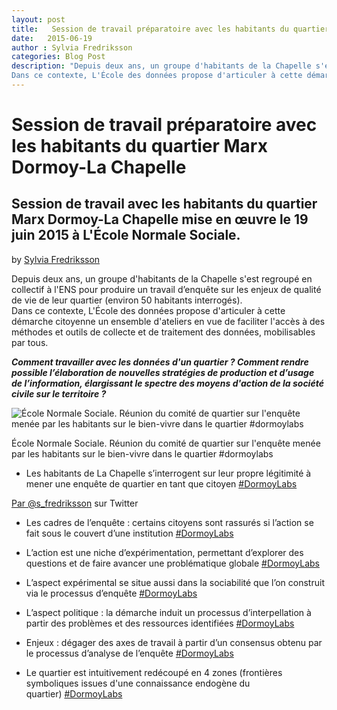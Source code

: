 ```yaml
---
layout: post
title:   Session de travail préparatoire avec les habitants du quartier Marx Dormoy-La Chapelle
date:   2015-06-19
author : Sylvia Fredriksson 
categories: Blog Post
description: "Depuis deux ans, un groupe d'habitants de la Chapelle s'est regroupé en collectif à l'ENS pour produire un travail d’enquête sur les enjeux de qualité de vie de leur quartier (environ 50 habitants interrogés).
Dans ce contexte, L'École des données propose d'articuler à cette démarche citoyenne un ensemble d'ateliers en vue de faciliter l'accès à des méthodes et outils de collecte et de traitement des données, mobilisables par tous."
---
```


# Session de travail préparatoire avec les habitants du quartier Marx Dormoy-La Chapelle

## Session de travail avec les habitants du quartier Marx Dormoy-La Chapelle mise en œuvre le 19 juin 2015 à L'École Normale Sociale.

by [Sylvia Fredriksson](https://storify.com/s_fredriksson/school-of-data-session-preparatoire)

Depuis deux ans, un groupe d'habitants de la Chapelle s'est regroupé en collectif à l'ENS pour produire un travail d’enquête sur les enjeux de qualité de vie de leur quartier (environ 50 habitants interrogés).  
Dans ce contexte, L'École des données propose d'articuler à cette démarche citoyenne un ensemble d'ateliers en vue de faciliter l'accès à des méthodes et outils de collecte et de traitement des données, mobilisables par tous.  
  
_**Comment travailler avec les données d'un quartier ? Comment rendre possible l’élaboration de nouvelles stratégies de production et d’usage de l’information, élargissant le spectre des moyens d'action de la société civile sur le territoire ?**_

  ![École Normale Sociale. Réunion du comité de quartier sur l'enquête menée par les habitants sur le bien-vivre dans le quartier #dormoylabs](https://scontent.cdninstagram.com/hphotos-xfa1/t51.2885-15/e15/11352860_1602050123400435_1928905009_n.jpg)

École Normale Sociale. Réunion du comité de quartier sur l'enquête menée par les habitants sur le bien-vivre dans le quartier #dormoylabs

- Les habitants de La Chapelle s’interrogent sur leur propre légitimité à mener une enquête de quartier en tant que citoyen [#DormoyLabs](https://twitter.com/hashtag/DormoyLabs?src=hash)

[Par @s_fredriksson](https://twitter.com/s_fredriksson/status/611877373244514305) sur Twitter

- Les cadres de l’enquête : certains citoyens sont rassurés si l’action se fait sous le couvert d’une institution [#DormoyLabs](https://twitter.com/hashtag/DormoyLabs?src=hash)

- L’action est une niche d’expérimentation, permettant d’explorer des questions et de faire avancer une problématique globale [#DormoyLabs](https://twitter.com/hashtag/DormoyLabs?src=hash)

- L’aspect expérimental se situe aussi dans la sociabilité que l’on construit via le processus d’enquête [#DormoyLabs](https://twitter.com/hashtag/DormoyLabs?src=hash)

- L’aspect politique : la démarche induit un processus d’interpellation à partir des problèmes et des ressources identifiées [#DormoyLabs](https://twitter.com/hashtag/DormoyLabs?src=hash)

- Enjeux : dégager des axes de travail à partir d’un consensus obtenu par le processus d’analyse de l’enquête [#DormoyLabs](https://twitter.com/hashtag/DormoyLabs?src=hash)

- Le quartier est intuitivement redécoupé en 4 zones (frontières symboliques issues d'une connaissance endogène du quartier) [#DormoyLabs](https://twitter.com/hashtag/DormoyLabs?src=hash)

  

